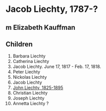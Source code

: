 # Jacob Liechty, 1787-?

## m Elizabeth Kauffman

## Children
1. Barbara Liechty
2. Catherina Liechty
3. Jacob Liechty. June 17, 1817 - Feb. 17, 1818.
4. Peter Liechty
5. Nickolas Liechty
6. Jacob Liechty
7. [John Liechty, 1825-1895](./John/John-Liechty-1825.md)
8. Christian Liechty
9. Joseph Liechty
10. Annetta Liechty ?
